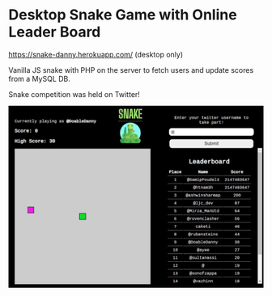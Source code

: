 # Desktop Snake Game with Online Leader Board

https://snake-danny.herokuapp.com/ (desktop only)

Vanilla JS snake with PHP on the server to fetch users and update scores from a MySQL DB.

Snake competition was held on Twitter!

![The game](images/readme.JPG)
